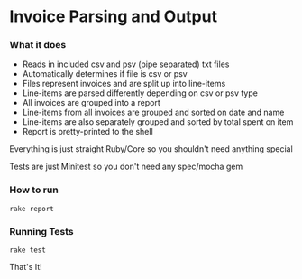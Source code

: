 # Invoice Parsing and Output

### What it does

* Reads in included csv and psv (pipe separated) txt files
* Automatically determines if file is csv or psv
* Files represent invoices and are split up into line-items
* Line-items are parsed differently depending on csv or psv type
* All invoices are grouped into a report
* Line-items from all invoices are grouped and sorted on date and name
* Line-items are also separately grouped and sorted by total spent on item
* Report is pretty-printed to the shell

Everything is just straight Ruby/Core so you shouldn't need anything special

Tests are just Minitest so you don't need any spec/mocha gem

### How to run

```
rake report
```

### Running Tests

```
rake test
```

That's It!
